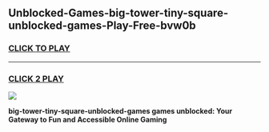 
## Unblocked-Games-big-tower-tiny-square-unblocked-games-Play-Free-bvw0b
<h3>
<a href="https://premium76.site?title=big-tower-tiny-square-unblocked-games&ref=10A">CLICK TO PLAY</a></h3>
<hr>

<h3>
<a href="https://premium76.site?title=big-tower-tiny-square-unblocked-games&ref=10A">CLICK 2 PLAY</a>
  
</h3>

<a href="https://premium76.site?title=big-tower-tiny-square-unblocked-games&ref=10A"><img src="https://clearcache.store/games.png"></a>


**big-tower-tiny-square-unblocked-games games unblocked: Your Gateway to Fun and Accessible Online Gaming**

